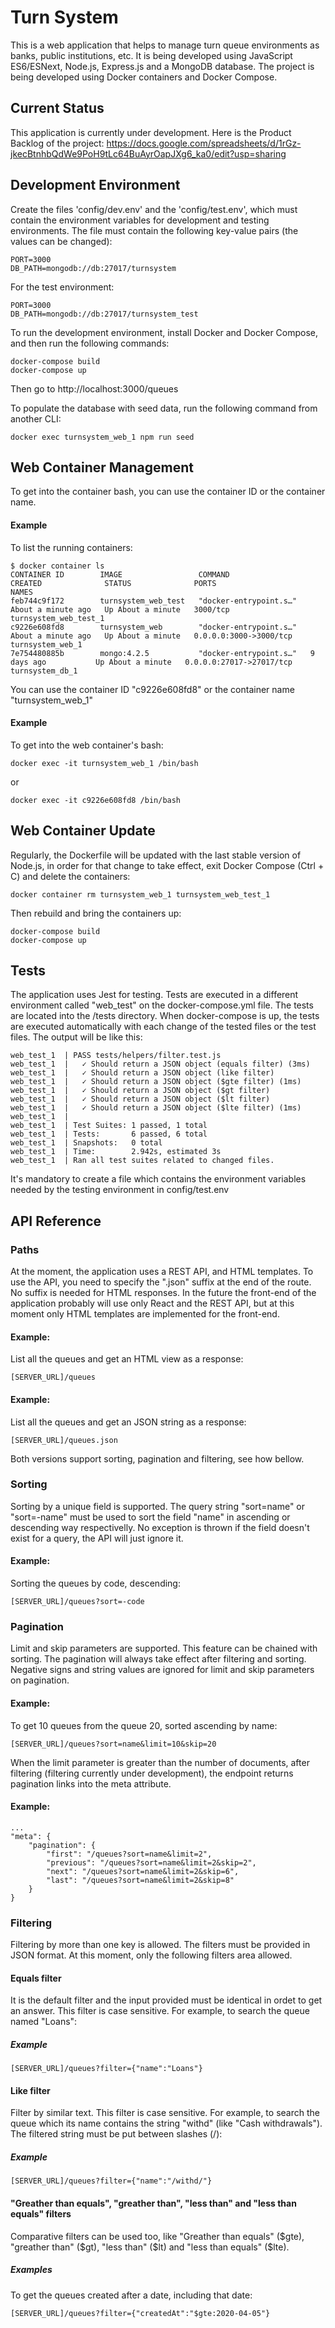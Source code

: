 # Turn System
This is a web application that helps to manage turn queue environments as banks, public institutions, etc.
It is being developed using JavaScript ES6/ESNext, Node.js, Express.js and a MongoDB database.
The project is being developed using Docker containers and Docker Compose.

## Current Status
This application is currently under development.
Here is the Product Backlog of the project:
https://docs.google.com/spreadsheets/d/1rGz-jkecBtnhbQdWe9PoH9tLc64BuAyrOapJXg6_ka0/edit?usp=sharing

## Development Environment
Create the files 'config/dev.env' and the 'config/test.env', which must contain the environment variables for development and testing environments. The file must contain the following key-value pairs (the values can be changed):
```
PORT=3000
DB_PATH=mongodb://db:27017/turnsystem
```
For the test environment:
```
PORT=3000
DB_PATH=mongodb://db:27017/turnsystem_test
```
To run the development environment, install Docker and Docker Compose, and then run the following commands:
```
docker-compose build
docker-compose up
```
Then go to http://localhost:3000/queues

To populate the database with seed data, run the following command from another CLI:
```
docker exec turnsystem_web_1 npm run seed
```

## Web Container Management
To get into the container bash, you can use the container ID or the container name.
#### Example
To list the running containers:
```
$ docker container ls
CONTAINER ID        IMAGE                 COMMAND                  CREATED              STATUS              PORTS                      NAMES
feb744c9f172        turnsystem_web_test   "docker-entrypoint.s…"   About a minute ago   Up About a minute   3000/tcp                   turnsystem_web_test_1
c9226e608fd8        turnsystem_web        "docker-entrypoint.s…"   About a minute ago   Up About a minute   0.0.0.0:3000->3000/tcp     turnsystem_web_1    
7e754480885b        mongo:4.2.5           "docker-entrypoint.s…"   9 days ago           Up About a minute   0.0.0.0:27017->27017/tcp   turnsystem_db_1 
```
You can use the container ID "c9226e608fd8" or the container name "turnsystem_web_1"
#### Example
To get into the web container's bash:
```
docker exec -it turnsystem_web_1 /bin/bash
```
or
```
docker exec -it c9226e608fd8 /bin/bash
```
## Web Container Update
Regularly, the Dockerfile will be updated with the last stable version of Node.js, in order for that change to take effect, exit Docker Compose (Ctrl + C) and delete the containers:
```
docker container rm turnsystem_web_1 turnsystem_web_test_1
```
Then rebuild and bring the containers up:
```
docker-compose build
docker-compose up
```
## Tests
The application uses Jest for testing. Tests are executed in a different environment called "web_test" on the docker-compose.yml file. The tests are located into the /tests directory. When docker-compose is up, the tests are executed automatically with each change of the tested files or the test files. The output will be like this:
```
web_test_1  | PASS tests/helpers/filter.test.js
web_test_1  |   ✓ Should return a JSON object (equals filter) (3ms)
web_test_1  |   ✓ Should return a JSON object (like filter)
web_test_1  |   ✓ Should return a JSON object ($gte filter) (1ms)
web_test_1  |   ✓ Should return a JSON object ($gt filter)
web_test_1  |   ✓ Should return a JSON object ($lt filter)
web_test_1  |   ✓ Should return a JSON object ($lte filter) (1ms)
web_test_1  |
web_test_1  | Test Suites: 1 passed, 1 total
web_test_1  | Tests:       6 passed, 6 total
web_test_1  | Snapshots:   0 total
web_test_1  | Time:        2.942s, estimated 3s
web_test_1  | Ran all test suites related to changed files.
```
It's mandatory to create a file which contains the environment variables needed by the testing environment in config/test.env
## API Reference
### Paths
At the moment, the application uses a REST API, and HTML templates. To use the API, you need to specify the ".json" suffix at the end of the route. No suffix is needed for HTML responses. In the future the front-end of the application probably will use only React and the REST API, but at this moment only HTML templates are implemented for the front-end.
#### Example:
List all the queues and get an HTML view as a response:
```
[SERVER_URL]/queues
```
#### Example:
List all the queues and get an JSON string as a response:
```
[SERVER_URL]/queues.json
```
Both versions support sorting, pagination and filtering, see how bellow.
### Sorting
Sorting by a unique field is supported. The query string "sort=name" or "sort=-name" must be used to sort the field "name" in ascending or descending way respectivelly. No exception is thrown if the field doesn't exist for a query, the API will just ignore it.
#### Example:
Sorting the queues by code, descending:
```
[SERVER_URL]/queues?sort=-code
```
### Pagination
Limit and skip parameters are supported. This feature can be chained with sorting. The pagination will always take effect after filtering and sorting.
Negative signs and string values are ignored for limit and skip parameters on pagination.
#### Example:
To get 10 queues from the queue 20, sorted ascending by name:
```
[SERVER_URL]/queues?sort=name&limit=10&skip=20
```
When the limit parameter is greater than the number of documents, after filtering (filtering currently under development), the endpoint returns pagination links into the meta attribute.
#### Example:
```
...
"meta": {
    "pagination": {
        "first": "/queues?sort=name&limit=2",
        "previous": "/queues?sort=name&limit=2&skip=2",
        "next": "/queues?sort=name&limit=2&skip=6",
        "last": "/queues?sort=name&limit=2&skip=8"
    }
}
```
### Filtering
Filtering by more than one key is allowed. The filters must be provided in JSON format. At this moment, only the following filters area allowed.
#### Equals filter
It is the default filter and the input provided must be identical in ordet to get an answer. This filter is case sensitive. For example, to search the queue named "Loans":
##### Example
```
[SERVER_URL]/queues?filter={"name":"Loans"}
```
#### Like filter
Filter by similar text. This filter is case sensitive. For example, to search the queue which its name contains the string "withd" (like "Cash withdrawals"). The filtered string must be put between slashes (/):
##### Example
```
[SERVER_URL]/queues?filter={"name":"/withd/"}
```
#### "Greather than equals", "greather than", "less than" and "less than equals" filters
Comparative filters can be used too, like "Greather than equals" ($gte), "greather than" ($gt), "less than" ($lt) and "less than equals" ($lte).
##### Examples
To get the queues created after a date, including that date:
```
[SERVER_URL]/queues?filter={"createdAt":"$gte:2020-04-05"}

```